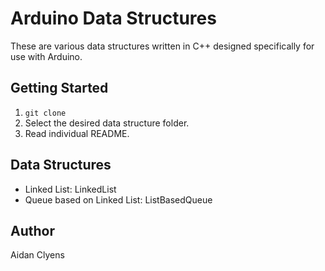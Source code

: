 # Arduino Data Structures
These are various data structures written in C++ designed specifically for use with Arduino.

## Getting Started
1. `git clone`
2. Select the desired data structure folder.
3. Read individual README.

## Data Structures
- Linked List: LinkedList
- Queue based on Linked List: ListBasedQueue

## Author
Aidan Clyens
